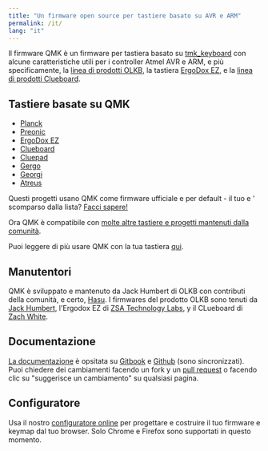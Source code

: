 ```yaml
---
title: "Un firmware open source per tastiere basato su AVR e ARM"
permalink: /it/
lang: "it"
---
```

Il firmware QMK è un firmware per tastiera basato su [tmk\_keyboard](http://github.com/tmk/tmk_keyboard) con alcune caratteristiche utili per i controller Atmel AVR e ARM, e più specificamente, la [linea di prodotti OLKB](http://olkb.com), la tastiera [ErgoDox EZ](http://www.ergodox-ez.com), e la [linea di prodotti Clueboard](http://clueboard.co/).

## Tastiere basate su QMK

* [Planck](https://github.com/qmk/qmk_firmware/blob/master/keyboards/planck/)
* [Preonic](https://github.com/qmk/qmk_firmware/blob/master/keyboards/preonic/)
* [ErgoDox EZ](https://github.com/qmk/qmk_firmware/blob/master/keyboards/ergodox_ez/)
* [Clueboard](https://github.com/qmk/qmk_firmware/blob/master/keyboards/clueboard/)
* [Cluepad](https://github.com/qmk/qmk_firmware/blob/master/keyboards/clueboard/17/)
* [Gergo](https://qmk.fm/keyboards/gergo/)
* [Georgi](https://qmk.fm/keyboards/georgi/)
* [Atreus](https://github.com/qmk/qmk_firmware/blob/master/keyboards/atreus/)

Questi progetti usano QMK come firmware ufficiale e per default - il tuo e ' scomparso dalla lista? [Facci sapere!](https://github.com/qmk/qmk.fm/issues/new)

Ora QMK è compatibile con [molte altre tastiere e progetti mantenuti dalla comunità](/it/keyboards/).

Puoi leggere di più usare QMK con la tua tastiera [qui](/it/powered/).

## Manutentori

QMK è sviluppato e mantenuto da Jack Humbert di OLKB con contributi della comunità, e certo, [Hasu](https://github.com/tmk). I firmwares del prodotto OLKB sono tenuti da [Jack Humbert](https://github.com/jackhumbert), l'Ergodox EZ di [ZSA Technology Labs](https://github.com/zsa), y il CLueboard di [Zach White](https://github.com/skullydazed).

## Documentazione

[La documentazione](https://docs.qmk.fm) è opsitata su [Gitbook](https://www.gitbook.com/book/qmk/firmware/details) e [Github](https://github.com/qmk/qmk_firmware/tree/master/docs) (sono sincronizzati). Puoi chiedere dei cambiamenti facendo un fork y un [pull request](https://github.com/qmk/qmk_firmware/pulls) o facendo clic su "suggerisce un cambiamento" su qualsiasi pagina.

## Configuratore

Usa il nostro [configuratore online](https://config.qmk.fm) per progettare e costruire il tuo firmware e keymap dal tuo browser. Solo Chrome e Firefox sono supportati in questo momento.
